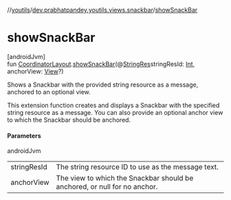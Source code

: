 //[youtils](../../index.md)/[dev.prabhatpandey.youtils.views.snackbar](index.md)/[showSnackBar](show-snack-bar.md)

# showSnackBar

[androidJvm]\
fun [CoordinatorLayout](https://developer.android.com/reference/kotlin/androidx/coordinatorlayout/widget/CoordinatorLayout.html).[showSnackBar](show-snack-bar.md)(@[StringRes](https://developer.android.com/reference/kotlin/androidx/annotation/StringRes.html)stringResId: [Int](https://kotlinlang.org/api/latest/jvm/stdlib/kotlin/-int/index.html), anchorView: [View](https://developer.android.com/reference/kotlin/android/view/View.html)?)

Shows a Snackbar with the provided string resource as a message, anchored to an optional view.

This extension function creates and displays a Snackbar with the specified string resource as a message. You can also provide an optional anchor view to which the Snackbar should be anchored.

#### Parameters

androidJvm

| | |
|---|---|
| stringResId | The string resource ID to use as the message text. |
| anchorView | The view to which the Snackbar should be anchored, or null for no anchor. |

